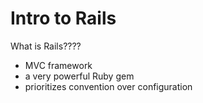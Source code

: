 # Intro to Rails

What is Rails????
- MVC framework
- a very powerful Ruby gem
- prioritizes convention over configuration

